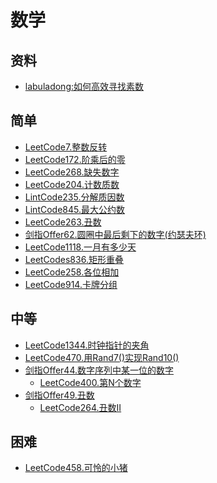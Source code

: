 # 数学
## 资料
- [labuladong:如何高效寻找素数](https://labuladong.gitbook.io/algo/gao-pin-mian-shi-xi-lie/da-yin-su-shu)
## 简单
- [LeetCode7.整数反转](docs/LeetCode7.整数反转.md)
- [LeetCode172.阶乘后的零](docs/LeetCode172.阶乘后的零.md)
- [LeetCode268.缺失数字](docs/LeetCode268.缺失数字.md)
- [LeetCode204.计数质数](docs/LeetCode204.计数质数.md)
- [LintCode235.分解质因数](docs/LintCode235.分解质因数.md)
- [LintCode845.最大公约数](docs/LintCode845.最大公约数.md)
- [LeetCode263.丑数](docs/LeetCode263.丑数.md)
- [剑指Offer62.圆圈中最后剩下的数字(约瑟夫环)](docs/剑指Offer62.圆圈中最后剩下的数字(约瑟夫环).md)
- [LeetCode1118.一月有多少天](docs/LeetCode1118.一月有多少天.md)
- [LeetCodes836.矩形重叠](dpcs/LeetCodes836.矩形重叠.md)
- [LeetCode258.各位相加](docs/LeetCode258.各位相加.md)
- [LeetCode914.卡牌分组](docs/LeetCode914.卡牌分组.md)
## 中等
- [LeetCode1344.时钟指针的夹角](docs/LeetCode1344.时钟指针的夹角.md)
- [LeetCode470.用Rand7()实现Rand10()](docs/LeetCode470.用Rand7()实现Rand10().md)
- [剑指Offer44.数字序列中某一位的数字](docs/剑指Offer44.数字序列中某一位的数字.md)
  - [LeetCode400.第N个数字](docs/LeetCode400.第N个数字.md)
- [剑指Offer49.丑数](docs/剑指Offer49.丑数.md)
  - [LeetCode264.丑数II](docs/LeetCode264.丑数II.md) 
## 困难
- [LeetCode458.可怜的小猪](docs/LeetCode458.可怜的小猪.md)